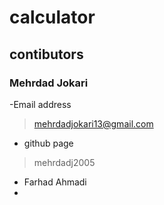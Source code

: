 # calculator
## contibutors

### Mehrdad Jokari
-Email address
> mehrdadjokari13@gmail.com
- github page
> mehrdadj2005
- Farhad Ahmadi
- 
